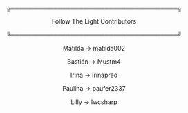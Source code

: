 <p align="center">╔═══════════════════════════════════════╗</p><p align="center">Follow The Light Contributors</p>
<p align="center">╚═══════════════════════════════════════╝</p>

<p align="center">Matilda   ->   matilda002</p>
<p align="center">Bastián  ->   Mustm4</p>
<p align="center">Irina     ->   Irinapreo</p>
<p align="center">Paulina      ->   paufer2337</p>
<p align="center">Lilly      ->   lwcsharp</p>
